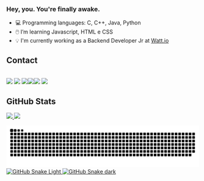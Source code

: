 ### **Hey, you. You're finally awake.**

- 💻 Programming languages: C, C++, Java, Python
- 🖱️ I’m learning Javascript, HTML e CSS
- 💡 I'm currently working as a Backend Developer Jr at <a href="http://wattio.com.br/">Watt.io</a>

## **Contact**

<br><a href = "mailto: ruanmbalbino@gmail.com"><img src="https://img.shields.io/badge/-Gmail-%23EA4335?style=for-the-badge&logo=gmail&logoColor=white"></a>
<a href="https://www.linkedin.com/in/ruanmarcosb/" target="_blank"><img src="https://img.shields.io/badge/-LinkedIn-%230077B5?style=for-the-badge&logo=linkedin&logoColor=white"></a>
<a href="https://www.instagram.com/ruanmarcosb/" target="_blank"><img src="https://img.shields.io/badge/-Instagram-%23E4405F?style=for-the-badge&logo=instagram&logoColor=white"></a><a href="https://steamcommunity.com/id/Jake_Winchester/" target="_blank"><img src="https://img.shields.io/badge/Steam-000000?style=for-the-badge&logo=steam&logoColor=white"></a><a href="https://www.twitch.tv/eduruan" target="_blank"><img src="https://img.shields.io/badge/Twitch-9146FF?style=for-the-badge&logo=twitch&logoColor=white"></a>
</a><a href="https://open.spotify.com/user/bmcmkmqh71kay669pqk24dbwq" target="_blank"><img src="https://img.shields.io/badge/Spotify-1ED760?&style=for-the-badge&logo=spotify&logoColor=white"></a>

## **GitHub Stats**
 <div>
  <a href="https://github.com/RuaN-debug">
  <img height="180em" src="https://github-readme-stats.vercel.app/api?username=RuaN-debug&show_icons=true&theme=merko&include_all_commits=true&count_private=true"/>
  <img height="180em" src="https://github-readme-stats.vercel.app/api/top-langs/?username=RuaN-debug&layout=compact&langs_count=7&theme=merko"/>
</div>

![Snake animation](https://github.com/RuaN-debug/RuaN-debug/blob/output/github-contribution-grid-snake.svg)
![GitHub Snake Light](github-snake.svg#gh-light-mode-only)
![GitHub Snake dark](github-snake-dark.svg#gh-dark-mode-only)
